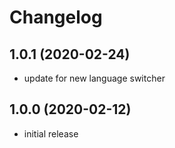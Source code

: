 # Changelog

## 1.0.1 (2020-02-24)
- update for new language switcher

## 1.0.0 (2020-02-12)
- initial release
